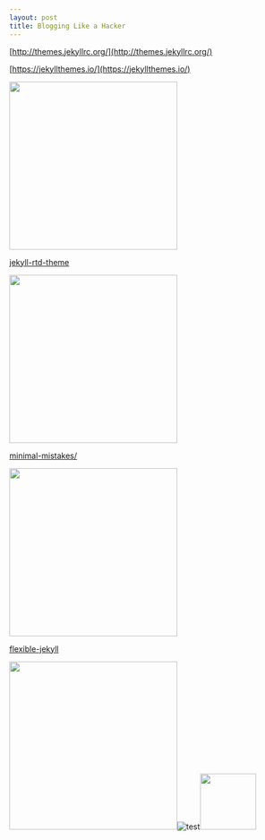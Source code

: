```yaml
---
layout: post
title: Blogging Like a Hacker
---
```

[http://themes.jekyllrc.org/](http://themes.jekyllrc.org/)

[https://jekyllthemes.io/](https://jekyllthemes.io/)

<img src="http://themes.jekyllrc.org/thumbnails/jekyll-rtd-theme.png" width="300">  

[jekyll-rtd-theme](http://themes.jekyllrc.org/jekyll-rtd-theme/)

<img src="http://themes.jekyllrc.org/thumbnails/minimal-mistakes.jpg" width="300">  

[minimal-mistakes/](http://themes.jekyllrc.org/minimal-mistakes/)


<img src="https://jekyllthemes.io/images/themes/thumbs/flexible-jekyll-theme.jpg?_cchid=513395aad6f2b5fd65e34ee73c4fa8e2" width="300">  

[flexible-jekyll](https://jekyllthemes.io/theme/flexible-jekyll)



<img src="aaaaa" width="300">![test](https://github.com/favicon.ico)<img src="https://github.com/favicon.ico" width="100">